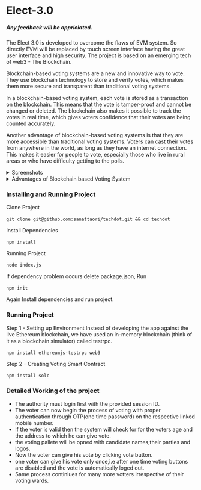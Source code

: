 # Elect-3.0

##### Any feedback will be appriciated.

</hr>

The Elect 3.0 is developed to overcome the flaws of EVM system. So directly EVM will be replaced by touch screen interface having the great user interface and high security. The project is based on an emerging tech of web3 - The Blockchain.

Blockchain-based voting systems are a new and innovative way to vote. They use blockchain technology to store and verify votes, which makes them more secure and transparent than traditional voting systems.

In a blockchain-based voting system, each vote is stored as a transaction on the blockchain. This means that the vote is tamper-proof and cannot be changed or deleted. The blockchain also makes it possible to track the votes in real time, which gives voters confidence that their votes are being counted accurately.

Another advantage of blockchain-based voting systems is that they are more accessible than traditional voting systems. Voters can cast their votes from anywhere in the world, as long as they have an internet connection. This makes it easier for people to vote, especially those who live in rural areas or who have difficulty getting to the polls.

<details>
<summary>Screenshots</summary>
<br>
* ![](https://github.com/pushan-alagiya/Elect-3.0/blob/master/ui/Screenshots/1.png)

- ![](https://github.com/pushan-alagiya/Elect-3.0/blob/master/ui/Screenshots/2.png)

- ![](https://github.com/pushan-alagiya/Elect-3.0/blob/master/ui/Screenshots/3.png)

- ![](https://github.com/pushan-alagiya/Elect-3.0/blob/master/ui/Screenshots/4.png)

- ![](https://github.com/pushan-alagiya/Elect-3.0/blob/master/ui/Screenshots/5.png)

- ![](https://github.com/pushan-alagiya/Elect-3.0/blob/master/ui/Screenshots/6.png)
</details>

<details>
<summary>Advantages of Blockchain based Voting System</summary>
<br>
- Security: Blockchain technology is very secure and makes it very difficult to tamper with votes.
- Transparency: Blockchain technology makes it possible to track the votes in real time, which gives voters confidence that their votes are being counted accurately.
- Accessibility: Blockchain-based voting systems are more accessible than traditional voting systems, as voters can cast their votes from anywhere in the world.
</details>

### Installing and Running Project

Clone Project

```
git clone git@github.com:sanattaori/techdot.git && cd techdot
```

Install Dependencies

```
npm install
```

Running Project

```
node index.js
```

If dependency problem occurs delete package.json, Run

```
npm init
```

Again Install dependencies and run project.

### Running Project

Step 1 - Setting up Environment
Instead of developing the app against the live Ethereum blockchain, we have used an in-memory blockchain (think of it as a blockchain simulator) called testrpc.

```
npm install ethereumjs-testrpc web3
```

Step 2 - Creating Voting Smart Contract

```
npm install solc
```

### Detailed Working of the project

- The authority must login first with the provided session ID.
- The voter can now begin the process of voting with proper authentication through OTP(one time password) on the respective linked mobile number.
- If the voter is valid then the system will check for for the voters age and the address to which he can give vote.
- the voting pallete will be opned with candidate names,their parties and logos.
- Now the voter can give his vote by clicking vote button.
- one voter can give his vote only once,i.e after one time voting buttons are disabled and the vote is automatically loged out.
- Same process continiues for many more votters irrespective of their voting wards.
